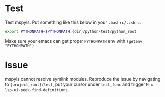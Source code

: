 # Test

Test mspyls. Put something like this below in your `.bashrc/.zshrc`.

```sh
export PYTHONPATH=$PYTHONPATH:{dir}/python-test/python_root
```

Make sure your emacs can get proper `PYTHONPATH` env with `(getenv "PYTHONPATH")`

# Issue

mspyls cannot resolve symlink modules. Reproduce the issue by navigating to `{project_root}/test`, put your cursor under `test_func` and trigger `M-x lsp-ui-peek-find-definitions`.
